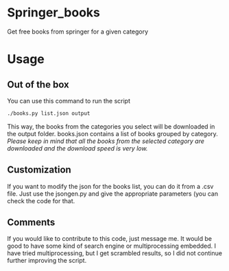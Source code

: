 # Springer_books
Get free books from springer for a given category
# Usage
## Out of the box
You can use this command to run the script
```bash
./books.py list.json output
```
This way, the books from the categories you select will be downloaded in
the output folder. books.json contains a list of books grouped by
category. *Please keep in mind that all the books from the selected category are downloaded and the download speed is very low.*
## Customization
If you want to modify the json for the books list, you can do it from a
.csv file. Just use the jsongen.py and give the appropriate parameters
(you can check the code for that.
## Comments
If you would like to contribute to this code, just message me. It would
be good to have some kind of search engine or multiprocessing embedded.
I have tried multiprocessing, but I get scrambled results, so I did not
continue further improving the script.

